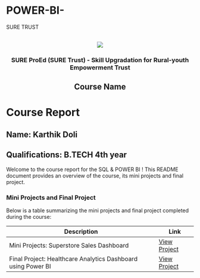 # POWER-BI-
SURE TRUST
<!-- PROJECT LOGO -->
<br />

<div align="center">
   <img src='https://user-images.githubusercontent.com/73131499/166115643-d3187f47-d38f-41b2-ae42-5ecbbc60de14.png' />


<h3 align="center">SURE ProEd (SURE Trust) - Skill Upgradation for Rural-youth Empowerment Trust</h3>
  <h2> Course Name </h2>
</div>

# Course Report

## Name: Karthik Doli

## Qualifications: B.TECH 4th year 

Welcome to the course report for the SQL & POWER BI ! This README document provides an overview of the course, its mini projects and final project.

### Mini Projects and Final Project

Below is a table summarizing the mini projects and final project completed during the course:

| Description                                                      | Link                                    |
|------------------------------------------------------------------|-----------------------------------------|
| Mini Projects: Superstore Sales Dashboard                        |[View Project](https://github.com/karthikdoli/POWER-BI-/blob/ea732686f0ea85d240fb9f688a3728bb96314f5c/SURE_TRUST%20MINI%20PROJECT.pbix)                           |
| Final Project: Healthcare Analytics Dashboard using Power BI     |[View Project](https://github.com/karthikdoli/POWER-BI-/blob/ea732686f0ea85d240fb9f688a3728bb96314f5c/SURE%20Trust%20Major%20Project.pbix)                        |
